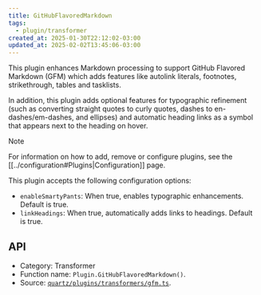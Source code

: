 ```yaml
---
title: GitHubFlavoredMarkdown
tags:
  - plugin/transformer
created_at: 2025-01-30T22:12:02-03:00
updated_at: 2025-02-02T13:45:06-03:00
---
```


This plugin enhances Markdown processing to support GitHub Flavored Markdown (GFM) which adds features like autolink literals, footnotes, strikethrough, tables and tasklists.

In addition, this plugin adds optional features for typographic refinement (such as converting straight quotes to curly quotes, dashes to en-dashes/em-dashes, and ellipses) and automatic heading links as a symbol that appears next to the heading on hover.

> [!note]
> For information on how to add, remove or configure plugins, see the [[../configuration#Plugins|Configuration]] page.

This plugin accepts the following configuration options:

- `enableSmartyPants`: When true, enables typographic enhancements. Default is true.
- `linkHeadings`: When true, automatically adds links to headings. Default is true.

## API

- Category: Transformer
- Function name: `Plugin.GitHubFlavoredMarkdown()`.
- Source: [`quartz/plugins/transformers/gfm.ts`](https://github.com/jackyzha0/quartz/blob/v4/quartz/plugins/transformers/gfm.ts).
